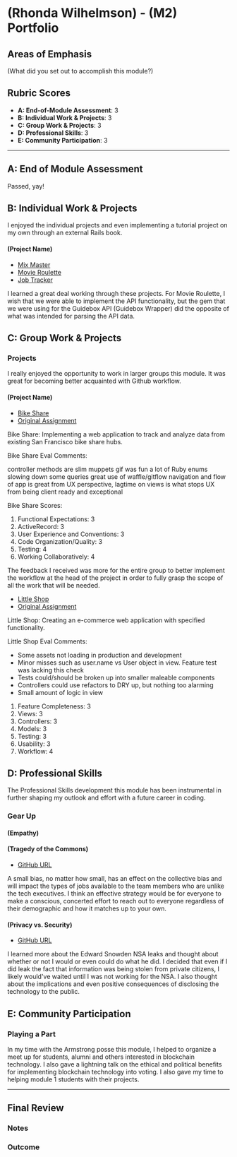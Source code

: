 # (Rhonda Wilhelmson) - (M2) Portfolio

## Areas of Emphasis

(What did you set out to accomplish this module?)

## Rubric Scores

* **A: End-of-Module Assessment**: 3
* **B: Individual Work & Projects**: 3
* **C: Group Work & Projects**: 3
* **D: Professional Skills**: 3
* **E: Community Participation**: 3

-----------------------

## A: End of Module Assessment

Passed, yay!

## B: Individual Work & Projects

I enjoyed the individual projects and even implementing a tutorial project on my own through an external Rails book.

#### (Project Name)

* [Mix Master](https://github.com/rwilhel/mix_master)
* [Movie Roulette](https://github.com/wthoma22/movie_roulette)
* [Job Tracker](https://github.com/rwilhel/job-tracker)

I learned a great deal working through these projects. For Movie Roulette, I wish that we were able to implement the API functionality, but the gem that we were using for the Guidebox API (Guidebox Wrapper) did the opposite of what was intended for parsing the API data.

## C: Group Work & Projects

### Projects

I really enjoyed the opportunity to work in larger groups this module. It was great for becoming better acquainted with Github workflow.

#### (Project Name)

* [Bike Share](https://github.com/rwilhel/bike-share)
* [Original Assignment](https://github.com/turingschool/bike-share)

Bike Share: Implementing a web application to track and analyze data from existing San Francisco bike share hubs.

Bike Share Eval Comments:

controller methods are slim
muppets gif was fun
a lot of Ruby enums slowing down some queries
great use of waffle/gitflow
navigation and flow of app is great from UX perspective, lagtime on views is what stops UX from being client ready and exceptional

Bike Share Scores:

1. Functional Expectations: 3
2. ActiveRecord: 3
3. User Experience and Conventions: 3
4. Code Organization/Quality: 3
5. Testing: 4
6. Working Collaboratively: 4

The feedback I received was more for the entire group to better implement the workflow at the head of the project in order to fully grasp the scope of all the work that will be needed.

* [Little Shop](https://github.com/rwilhel/little-shop)
* [Original Assignment](http://backend.turing.io/module2/projects/little_shop)

Little Shop: Creating an e-commerce web application with specified functionality.

Little Shop Eval Comments:

- Some assets not loading in production and development
- Minor misses such as user.name vs User object in view. Feature test was lacking this check
- Tests could/should be broken up into smaller maleable components
- Controllers could use refactors to DRY up, but nothing too alarming
- Small amount of logic in view

1. Feature Completeness: 3
2. Views: 3
3. Controllers: 3
4. Models: 3
5. Testing: 3
6. Usability: 3
7. Workflow: 4

## D: Professional Skills

The Professional Skills development this module has been instrumental in further shaping my outlook and effort with a future career in coding.

### Gear Up
#### (Empathy)


#### (Tragedy of the Commons)

* [GitHub URL](https://github.com/turingschool/gear-up/blob/master/tragedy_of_the_commons.markdown)

A small bias, no matter how small, has an effect on the collective bias and will impact the types of jobs available to the team members who are unlike the tech executives. I think an effective strategy would be for everyone to make a conscious, concerted effort to reach out to everyone regardless of their demographic and how it matches up to your own.

#### (Privacy vs. Security)

* [GitHub URL](https://turingschool.slack.com/files/dano/F5F6YAE0Z/privacy_gear_up_md.md)

I learned more about the Edward Snowden NSA leaks and thought about whether or not I would or even could do what he did. I decided that even if I did leak the fact that information was being stolen from private citizens, I likely would've waited until I was not working for the NSA. I also thought about the implications and even positive consequences of disclosing the technology to the public.

## E: Community Participation

### Playing a Part

In my time with the Armstrong posse this module, I helped to organize a meet up for students, alumni and others interested in blockchain technology. I also gave a lightning talk on the ethical and political benefits for implementing blockchain technology into voting. I also gave my time to helping module 1 students with their projects.

------------------

## Final Review

### Notes



### Outcome
